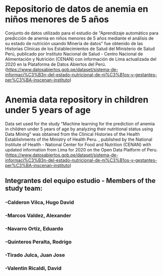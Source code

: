 # Repositorio de datos de anemia en niños menores de 5 años
Conjunto de datos utilizado para el estudio de "Aprendizaje automático para predicción de anemia en niños menores de 5 años mediante el análisis de su estado de nutrición usando Minería de datos" fue obtenido de las Historias Clínicas de los Establecimientos de Salud del Ministerio de Salud Perú, publicado por Instituto Nacional de Salud - Centro Nacional de Alimentación y Nutrición (CENAN) con información de Lima actualizada del 2020 en la Plataforma de Datos Abiertos del Perú. (https://www.datosabiertos.gob.pe/dataset/sistema-de-informaci%C3%B3n-del-estado-nutricional-de-ni%C3%B1os-y-gestantes-per%C3%BA-inscenan-instituto)

# Anemia data repository in children under 5 years of age
Data set used for the study "Machine learning for the prediction of anemia in children under 5 years of age by analyzing their nutritional status using Data Mining" was obtained from the Clinical Histories of the Health Establishments of the Ministry of Health Peru. , published by the National Institute of Health - National Center for Food and Nutrition (CENAN) with updated information from Lima for 2020 on the Open Data Platform of Peru.
(https://www.datosabiertos.gob.pe/dataset/sistema-de-informaci%C3%B3n-del-estado-nutricional-de-ni%C3%B1os-y-gestantes-per%C3%BA-inscenan-instituto)

## Integrantes del equipo estudio - Members of the study team: 
### -Calderon Vilca, Hugo David
### -Marcos Valdez, Alexander              		
### -Navarro Ortiz, Eduardo                   		
### -Quinteros Peralta, Rodrigo    			
### -Tirado Julca, Juan Jose                   
### -Valentin Ricaldi, David                    
